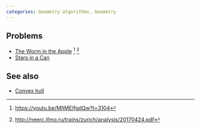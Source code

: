 ```yaml
---
categories: Geometry algorithms, Geometry
---
```


## Problems
- [The Worm in the Apple](https://open.kattis.com/problems/worminapple) [^1] [^2]
- [Stars in a Can](https://open.kattis.com/problems/starsinacan)

## See also
- [Convex hull]()

[^1]: <https://youtu.be/MltMEIfgdQw?t=3104>
[^2]: <http://neerc.ifmo.ru/trains/zurich/analysis/20170424.pdf>